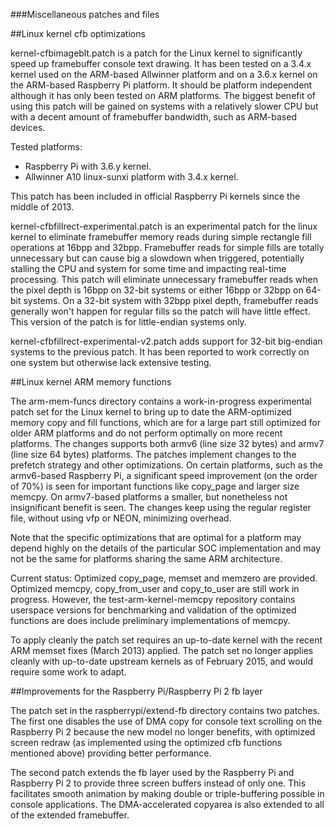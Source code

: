 ###Miscellaneous patches and files

##Linux kernel cfb optimizations

kernel-cfbimageblt.patch is a patch for the Linux kernel to significantly
speed up framebuffer console text drawing. It has been tested on a 3.4.x
kernel used on the ARM-based Allwinner platform and on a 3.6.x kernel on
the ARM-based Raspberry Pi platform. It should be platform independent
although it has only been tested on ARM platforms. The biggest benefit of
using this patch will be gained on systems with a relatively slower CPU but
with a decent amount of framebuffer bandwidth, such as ARM-based devices.

Tested platforms:

- Raspberry Pi with 3.6.y kernel.
- Allwinner A10 linux-sunxi platform with 3.4.x kernel.

This patch has been included in official Raspberry Pi kernels since the
middle of 2013.

kernel-cfbfillrect-experimental.patch is an experimental patch for the
linux kernel to eliminate framebuffer memory reads during simple rectangle
fill operations at 16bpp and 32bpp. Framebuffer reads for simple fills
are totally unnecessary but can cause big a slowdown when triggered,
potentially stalling the CPU and system for some time and impacting
real-time processing. This patch will eliminate unnecessary framebuffer
reads when the pixel depth is 16bpp on 32-bit systems or either 16bpp or
32bpp on 64-bit systems. On a 32-bit system with 32bpp pixel depth,
framebuffer reads generally won't happen for regular fills so the patch
will have little effect. This version of the patch is for little-endian
systems only.

kernel-cfbfillrect-experimental-v2.patch adds support for 32-bit
big-endian systems to the previous patch. It has been reported to work
correctly on one system but otherwise lack extensive testing.

##Linux kernel ARM memory functions

The arm-mem-funcs directory contains a work-in-progress experimental
patch set for the Linux kernel to bring up to date the ARM-optimized
memory copy and fill functions, which are for a large part still
optimized for older ARM platforms and do not perform optimally on more
recent platforms. The changes supports both armv6 (line size 32 bytes)
and armv7 (line size 64 bytes) platforms. The patches implement changes
to the prefetch strategy and other optimizations. On certain platforms,
such as the  armv6-based Raspberry Pi, a significant speed improvement
(on the order of 70%) is seen for important functions like copy_page and
larger size memcpy. On armv7-based platforms a smaller, but nonetheless
not insignificant benefit is seen. The changes keep using the regular
register file, without using vfp or NEON, minimizing overhead.

Note that the specific optimizations that are optimal for a platform
may depend highly on the details of the particular SOC implementation
and may not be the same for platforms sharing the same ARM architecture.

Current status: Optimized copy_page, memset and memzero are provided.
Optimized memcpy, copy_from_user and copy_to_user are still work in
progress. However, the test-arm-kernel-memcpy repository contains
userspace versions for benchmarking and validation of the optimized
functions are does include preliminary implementations of memcpy.

To apply cleanly the patch set requires an up-to-date kernel with the
recent ARM memset fixes (March 2013) applied. The patch set no longer
applies cleanly with up-to-date upstream kernels as of February 2015,
and would require some work to adapt.

##Improvements for the Raspberry Pi/Raspberry Pi 2 fb layer

The patch set in the raspberrypi/extend-fb directory contains two
patches. The first one disables the use of DMA copy for console
text scrolling on the Raspberry Pi 2 because the new model no longer
benefits, with optimized screen redraw (as implemented using the
optimized cfb functions mentioned above) providing better performance.

The second patch extends the fb layer used by the Raspberry Pi and
Raspberry Pi 2 to provide three screen buffers instead of only one.
This facilitates smooth animation by making double or triple-buffering
possible in console applications. The DMA-accelerated copyarea is also
extended to all of the extended framebuffer.

